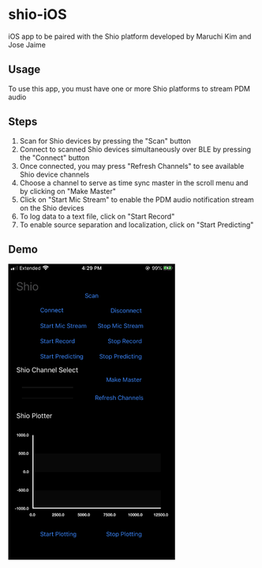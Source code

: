# shio-iOS
iOS app to be paired with the Shio platform developed by Maruchi Kim and Jose Jaime

## Usage
To use this app, you must have one or more Shio platforms to stream PDM audio  

## Steps
1. Scan for Shio devices by pressing the "Scan" button
2. Connect to scanned Shio devices simultaneously over BLE by pressing the "Connect" button
3. Once connected, you may press "Refresh Channels" to see available Shio device channels
4. Choose a channel to serve as time sync master in the scroll menu and by clicking on "Make Master"
5. Click on "Start Mic Stream" to enable the PDM audio notification stream on the Shio devices
6. To log data to a text file, click on "Start Record"
7. To enable source separation and localization, click on "Start Predicting"

## Demo
<img src="https://github.com/jjaime2/shio-iOS/blob/master/shio_iOS.PNG" height="600">
